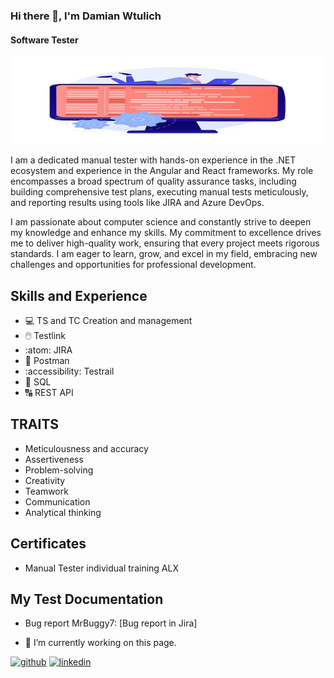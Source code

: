 ### Hi there 👋, I'm Damian Wtulich
#### Software Tester
![Software Tester](https://github.com/DamWtulTest/DamWtulTest/blob/main/20943846.jpg)

I am a dedicated manual tester with hands-on experience in the .NET ecosystem and experience in the Angular and React frameworks. My role encompasses a broad spectrum of quality assurance tasks, including building comprehensive test plans, executing manual tests meticulously, and reporting results using tools like JIRA and Azure DevOps.

I am passionate about computer science and constantly strive to deepen my knowledge and enhance my skills. My commitment to excellence drives me to deliver high-quality work, ensuring that every project meets rigorous standards. I am eager to learn, grow, and excel in my field, embracing new challenges and opportunities for professional development.

## Skills and Experience

* 💻 TS and TC Creation and management
* 🖱️ Testlink
* :atom: JIRA
* 🏣 Postman
* :accessibility: Testrail
* 🧭 SQL
* 🔠 REST API

## TRAITS

* Meticulousness and accuracy
* Assertiveness
* Problem-solving
* Creativity
* Teamwork 
* Communication
* Analytical thinking
## Certificates
* Manual Tester individual training ALX

## My Test Documentation
* Bug report MrBuggy7: [Bug report in Jira]


- 🔭 I’m currently working on this page. 


[<img src='https://cdn.jsdelivr.net/npm/simple-icons@3.0.1/icons/github.svg' alt='github' height='40'>](https://github.com/DamWtulTest)  [<img src='https://cdn.jsdelivr.net/npm/simple-icons@3.0.1/icons/linkedin.svg' alt='linkedin' height='40'>](https://www.linkedin.com/in/damian-wtulich/)  

